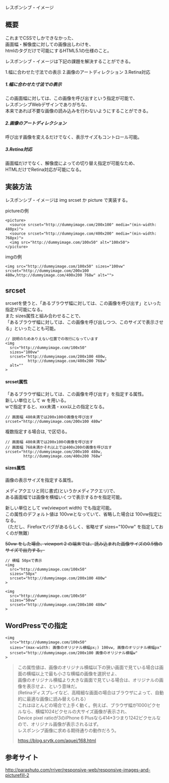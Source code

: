 
レスポンシブ・イメージ

## 概要
これまでCSSでしかできなかった、  
画面幅・解像度に対しての画像出しわけを、  
htmlのタグだけで可能にするHTML5.1の仕様のこと。  
  
レスポンシブ・イメージは下記の課題を解決することができる。  

1.幅に合わせた寸法での表示
2.画像のアートディレクション
3.Retina対応

##### 1.幅に合わせた寸法での表示
この画面幅に対しては、この画像を呼び出すという指定が可能で、  
レスポンシブWebデザインでありがちな、  
本来であれば不要な画像の読み込みを行わないようにすることができる。  
  
##### 2.画像のアートディレクション
呼び出す画像を変えるだけでなく、表示サイズもコントロール可能。  

##### 3.Retina対応
画面幅だけでなく、解像度によっての切り替え指定が可能なため、  
HTMLだけでRetina対応が可能になる。



## 実装方法
レスポンシブ・イメージは img srcset か picture で実装する。  
  
pictureの例
```
<picture>
  <source srcset="http://dummyimage.com/200x100" media="(min-width: 480px)">
  <source srcset="http://dummyimage.com/400x200" media="(min-width: 768px)">
  <img src="http://dummyimage.com/100x50" alt="100x50">
</picture>
```
  
imgの例
```
<img src="http://dummyimage.com/100x50" sizes="100vw" srcset="http://dummyimage.com/200x100 480w,http://dummyimage.com/400x200 768w" alt="">
```



## srcset
srcsetを使うと、「あるブラウザ幅に対しては、この画像を呼び出す」といった指定が可能になる。  
また sizes属性と組み合わせることで、  
「あるブラウザ幅に対しては、この画像を呼び出しつつ、このサイズで表示させる」といったことも可能。  

```
// 説明のためありえない位置での改行になっています
<img 
  src="http://dummyimage.com/100x50"
  sizes="100vw"
  srcset="http://dummyimage.com/200x100 480w,
          http://dummyimage.com/400x200 768w"
  alt=""
>
```

#### srcset属性
「あるブラウザ幅に対しては、この画像を呼び出す」を指定する属性。  
新しい単位として w を用いる。  
wで指定すると、xxx未満・xxx以上の指定となる。  

```
// 画面幅 480未満では200x100の画像を呼び出す
srcset="http://dummyimage.com/200x100 480w"
```

複数指定する場合は, で区切る。  

```
// 画面幅 480未満では200x100の画像を呼び出す
// 画面幅 768未満かそれ以上では400x200の画像を呼び出す
srcset="http://dummyimage.com/200x100 480w,
        http://dummyimage.com/400x200 768w"
```


#### sizes属性
画像の表示サイズを指定する属性。  
  
メディアクエリと同じ書式(というかメディアクエリ)で、  
ある画面幅では画像を横幅いくつで表示するかを指定可能。  
  
新しい単位として vw(viewport width) でも指定可能。  
この属性のデフォルト値は 100vwとなっていて、省略した場合は 100vw指定になる。  
（ただし、Firefoxでバグがあるらしく、省略せず sizes="100vw" を指定しておくのが無難）  

~~50vw をした場合、viewport 2 の端末では、読み込まれた画像サイズの0.5倍のサイズで出力する。~~

  
```
// 横幅 50pxで表示
<img 
  src="http://dummyimage.com/100x50"
  sizes="50px"
  srcset="http://dummyimage.com/200x100 480w"
>

<img 
  src="http://dummyimage.com/100x50"
  sizes="50vw"
  srcset="http://dummyimage.com/200x100 480w"
>

```



## WordPressでの指定
```
<img 
  src="http://dummyimage.com/100x50"
  sizes="(max-width: 画像のオリジナル横幅px;) 100vw, 画像のオリジナル横幅px"
  srcset="http://dummyimage.com/200x100 画像のオリジナル横幅w"
>

```
>この属性値は、画像のオリジナル横幅以下の狭い画面で見ている場合は画面の横幅以上で最も小さな横幅の画像を選択せよ、  
>画像のオリジナル横幅より大きな画面で見ている場合は、オリジナルの画像を表示せよ、という意味だ。  
>(Retinaディスプレイなど、高精細な画面の場合はブラウザによって、自動的に最適な画像に読み替えられる）  
>これはほとんどの場合で上手く動く。例えば、ブラウザ幅が1000ピクセルなら、横幅1024ピクセルの大サイズ画像が表示され、  
>Device pixel ratioが3のiPhone 6 Plusなら414*3つまり1242ピクセルなので、オリジナル画像が表示されるはず。  
>レスポンシブ画像に求める期待通りの動作だろう。  
>  
> https://blog.srytk.com/aquei/168.html




## 参考サイト
http://parashuto.com/rriver/responsive-web/responsive-images-and-picturefill-2


